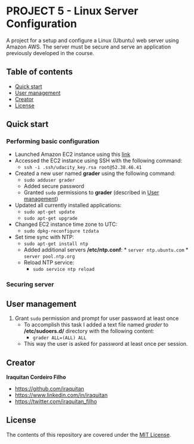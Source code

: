 # PROJECT 5 - Linux Server Configuration
A project for a setup and configure a Linux (Ubuntu) web server using Amazon AWS. The server must be secure and serve an application previously developed in the course. 

## Table of contents
* [Quick start](#quick-start)
* [User management](#user-management)
* [Creator](#creator)
* [License](#license)

## Quick start
### Performing basic configuration
* Launched Amazon EC2 instance using this [link](https://www.udacity.com/account#!/development_environment)
* Accessed the EC2 instance using SSH with the following command:
    * `ssh -i .ssh/udacity_key.rsa root@52.38.46.41`
* Created a new user named **grader** using the following command:
    * `sudo adduser grader`
    * Added secure password
    * Granted `sudo` permissions to **grader** (described in [User management](#user-management))
* Updated all currently installed applications:
    * `sudo apt-get update`
    * `sudo apt-get upgrade`
* Changed EC2 instance time zone to UTC:
    * `sudo dpkg-reconfigure tzdata`
* Set time sync with NTP:
    * `sudo apt-get install ntp` 
    * Added additional servers **/etc/ntp.conf**:
            * `server ntp.ubuntu.com`
            * `server pool.ntp.org`
    * Reload NTP service:
        * `sudo service ntp reload`

### Securing server


## User management
1. Grant `sudo` permission and prompt for user password at least once
    * To accomplish this task I added a text file named *grader* to **/etc/sudoers.d/** directory with the following content:
        * `grader ALL=(ALL) ALL`
    * This way the user is asked for password at least once per session.

## Creator
**Iraquitan Cordeiro Filho**
* <https://github.com/iraquitan>
* <https://www.linkedin.com/in/iraquitan>
* <https://twitter.com/iraquitan_filho>

## License
The contents of this repository are covered under the [MIT License](LICENSE).